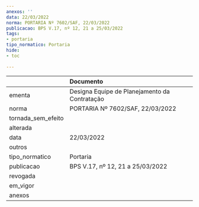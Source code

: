 ```yaml
---
anexos: ''
data: 22/03/2022
norma: PORTARIA Nº 7602/SAF, 22/03/2022
publicacao: BPS V.17, nº 12, 21 a 25/03/2022
tags:
- portaria
tipo_normatico: Portaria
hide: 
- toc 
 
---
```


|                    | Documento                                     |
|:-------------------|:----------------------------------------------|
| ementa             | Designa Equipe de Planejamento da Contratação |
| norma              | PORTARIA Nº 7602/SAF, 22/03/2022              |
| tornada_sem_efeito |                                               |
| alterada           |                                               |
| data               | 22/03/2022                                    |
| outros             |                                               |
| tipo_normatico     | Portaria                                      |
| publicacao         | BPS V.17, nº 12, 21 a 25/03/2022              |
| revogada           |                                               |
| em_vigor           |                                               |
| anexos             |                                               |